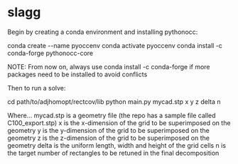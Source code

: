 # slagg

Begin by creating a conda environment and installing pythonocc:

conda create --name pyoccenv
conda activate pyoccenv
conda install -c conda-forge pythonocc-core

NOTE: From now on, always use conda install -c conda-forge if more packages need to be installed to avoid conflicts

Then to run a solve:

cd path/to/adjhomopt/rectcov/lib
python main.py mycad.stp x y z delta n

Where...
mycad.stp is a geometry file (the repo has a sample file called C100_export.stp)
x is the x-dimension of the grid to be superimposed on the geometry
y is the y-dimension of the grid to be superimposed on the geometry
z is the z-dimension of the grid to be superimposed on the geometry
delta is the uniform length, width and height of the grid cells
n is the target number of rectangles to be retuned in the final decomposition
